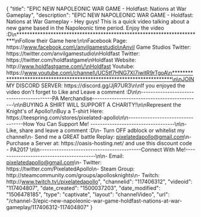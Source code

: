 {
    "title": "EPIC NEW NAPOLEONIC WAR GAME - Holdfast: Nations at War Gameplay",
    "description": "EPIC NEW NAPOLEONIC WAR GAME - Holdfast: Nations at War Gameplay - Hey guys! This is a quick video talking about a new game based in the Napoleonic time period.  Enjoy the video :D\n***********************************************************************\nFollow their Game here:\n\nFacebook Page: https:\/\/www.facebook.com\/anvilgamestudio\nAnvil Game Studios Twitter: https:\/\/twitter.com\/anvilgamestudio\nHoldfast Twitter: https:\/\/twitter.com\/holdfastgame\nHoldfast Website: http:\/\/www.holdfastgame.com\/\nHoldfast Youtube: https:\/\/www.youtube.com\/channel\/UC5tf7HNG7XI7iwitR9rTgoA\n***********************************************************************\n\nJOIN MY DISCORD SERVER: https:\/\/discord.gg\/JjR7UR3\n\nIf you enjoyed the video don't forget to Like and Leave a comment :D\n\n-----------------------------------------PA Merchandise---------------------------------------------\n\nBUYING A SHIRT WILL SUPPORT A CHARITY!\n\nRepresent the Knight's of Apollo!\nBuy a T-shirt Here: https:\/\/teespring.com\/stores\/pixelated-apollo\n\n----------------------------------How You Can Support Me! -----------------------------------\n\n- Like, share and leave a comment :D\n- Turn OFF adblock or whitelist my channel\n- Send me a GREAT battle Replay: pixelatedapollo@gmail.com\n- Purchase a Server at: https:\/\/oasis-hosting.net\/ and use this discount code - PA2017 \n\n------------------------------------------Connect With Me!-----------------------------------------\n\n- Email: pixelatedapollo@gmail.com\n- Twitter: https:\/\/twitter.com\/PixelatedApollo\n- Steam Group:  http:\/\/steamcommunity.com\/groups\/apollosknights\n- Twitch: http:\/\/www.twitch.tv\/pixelatedapollo",
    "channelid": "117406312",
    "videoid": "117404807",
    "date_created": "1500037203",
    "date_modified": "1506478185",
    "type": "captivate",
    "layout": "channelVideo",
    "url": "\/channel-3\/epic-new-napoleonic-war-game-holdfast-nations-at-war-gameplay\/117406312-117404807"
}